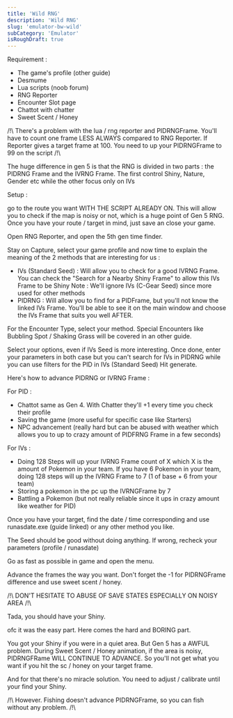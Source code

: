 ```yaml
---
title: 'Wild RNG'
description: 'Wild RNG'
slug: 'emulator-bw-wild'
subCategory: 'Emulator'
isRoughDraft: true
---
```


Requirement :

- The game's profile (other guide)
- Desmume
- Lua scripts (noob forum)
- RNG Reporter
- Encounter Slot page
- Chattot with chatter
- Sweet Scent / Honey

/!\ There's a problem with the lua / rng reporter and PIDRNGFrame. You'll have to count one frame LESS ALWAYS compared to RNG Reporter. If Reporter gives a target frame at 100. You need to up your PIDRNGFrame to 99 on the script /!\

The huge difference in gen 5 is that the RNG is divided in two parts : the PIDRNG Frame and the IVRNG Frame. The first control Shiny, Nature, Gender etc while the other focus only on IVs

Setup :

go to the route you want WITH THE SCRIPT ALREADY ON. This will allow you to check if the map is noisy or not, which is a huge point of Gen 5 RNG.
Once you have your route / target in mind, just save an close your game.

Open RNG Reporter, and open the 5th gen time finder.

Stay on Capture, select your game profile and now time to explain the meaning of the 2 methods that are interesting for us :

- IVs (Standard Seed) : Will allow you to check for a good IVRNG Frame. You can check the "Search for a Nearby Shiny Frame" to allow this IVs Frame to be Shiny
  Note : We'll ignore IVs (C-Gear Seed) since more used for other methods
- PIDRNG : Will allow you to find for a PIDFrame, but you'll not know the linked IVs Frame. You'll be able to see it on the main window and choose the IVs Frame that suits you well AFTER.

For the Encounter Type, select your method. Special Encounters like Bubbling Spot / Shaking Grass will be covered in an other guide.

Select your options, even if IVs Seed is more interesting. Once done, enter your parameters in both case but you can't search for IVs in PIDRNG while you can use filters for the PID in IVs (Standard Seed)
Hit generate.

Here's how to advance PIDRNG or IVRNG Frame :

For PID :

- Chattot same as Gen 4. With Chatter they'll +1 every time you check their profile
- Saving the game (more useful for specific case like Starters)
- NPC advancement (really hard but can be abused with weather which allows you to up to crazy amount of PIDFRNG Frame in a few seconds)

For IVs :

- Doing 128 Steps will up your IVRNG Frame count of X which X is the amount of Pokemon in your team. If you have 6 Pokemon in your team, doing 128 steps will up the IVRNG Frame to 7 (1 of base + 6 from your team)
- Storing a pokemon in the pc up the IVRNGFrame by 7
- Battling a Pokemon (but not really reliable since it ups in crazy amount like weather for PID)

Once you have your target, find the date / time corresponding and use runasdate.exe (guide linked) or any other method you like.

The Seed should be good without doing anything. If wrong, recheck your parameters (profile / runasdate)

Go as fast as possible in game and open the menu.

Advance the frames the way you want. Don't forget the -1 for PIDRNGFrame difference and use sweet scent / honey.

/!\ DON'T HESITATE TO ABUSE OF SAVE STATES ESPECIALLY ON NOISY AREA /!\

Tada, you should have your Shiny.

ofc it was the easy part. Here comes the hard and BORING part.

You got your Shiny if you were in a quiet area. But Gen 5 has a AWFUL problem. During Sweet Scent / Honey animation, if the area is noisy, PIDRNGFRame WILL CONTINUE TO ADVANCE.
So you'll not get what you want if you hit the sc / honey on your target frame.

And for that there's no miracle solution. You need to adjust / calibrate until your find your Shiny.

/!\ However. Fishing doesn't advance PIDRNGFrame, so you can fish without any problem. /!\
